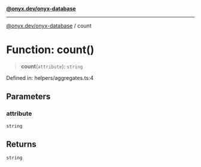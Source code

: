 [**@onyx.dev/onyx-database**](../README.md)

***

[@onyx.dev/onyx-database](../globals.md) / count

# Function: count()

> **count**(`attribute`): `string`

Defined in: helpers/aggregates.ts:4

## Parameters

### attribute

`string`

## Returns

`string`
